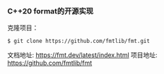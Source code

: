 ### C++20 format的开源实现

克隆项目：
```
$ git clone https://github.com/fmtlib/fmt.git
```

文档地址: <https://fmt.dev/latest/index.html>
项目地址: <https://github.com/fmtlib/fmt>
